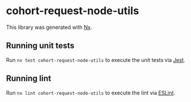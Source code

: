 # cohort-request-node-utils

This library was generated with [Nx](https://nx.dev).

## Running unit tests

Run `nx test cohort-request-node-utils` to execute the unit tests via [Jest](https://jestjs.io).

## Running lint

Run `nx lint cohort-request-node-utils` to execute the lint via [ESLint](https://eslint.org/).
